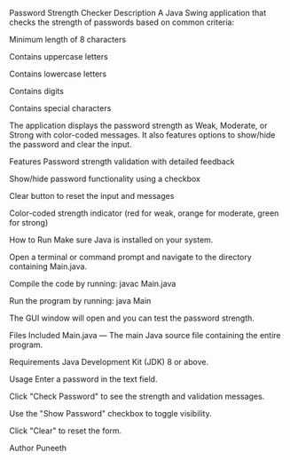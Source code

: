 Password Strength Checker
Description
A Java Swing application that checks the strength of passwords based on common criteria:

Minimum length of 8 characters

Contains uppercase letters

Contains lowercase letters

Contains digits

Contains special characters

The application displays the password strength as Weak, Moderate, or Strong with color-coded messages. It also features options to show/hide the password and clear the input.

Features
Password strength validation with detailed feedback

Show/hide password functionality using a checkbox

Clear button to reset the input and messages

Color-coded strength indicator (red for weak, orange for moderate, green for strong)

How to Run
Make sure Java is installed on your system.

Open a terminal or command prompt and navigate to the directory containing Main.java.

Compile the code by running:
javac Main.java

Run the program by running:
java Main

The GUI window will open and you can test the password strength.

Files Included
Main.java — The main Java source file containing the entire program.

Requirements
Java Development Kit (JDK) 8 or above.

Usage
Enter a password in the text field.

Click "Check Password" to see the strength and validation messages.

Use the "Show Password" checkbox to toggle visibility.

Click "Clear" to reset the form.

Author
Puneeth
